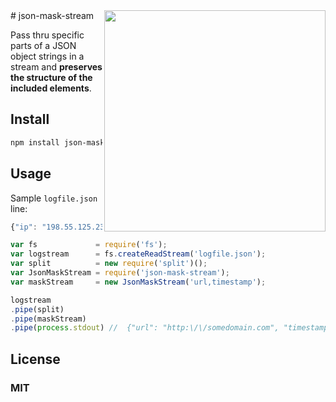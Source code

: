 <img src="https://raw.github.com/angleman/json-mask-stream/master/logo.jpg" align="right" width="354px" />
# json-mask-stream 

Pass thru specific parts of a JSON object strings in a stream and **preserves the structure of the included elements**. 


## Install

```bash
npm install json-mask-stream
```

## Usage

Sample ```logfile.json``` line:

```js
{"ip": "198.55.125.23", "timestamp":"2014-02-24 10:29:42", "url": "http:\/\/somedomain.com"}
```

```js
var fs             = require('fs');
var logstream      = fs.createReadStream('logfile.json');
var split          = new require('split')();
var JsonMaskStream = require('json-mask-stream');
var maskStream     = new JsonMaskStream('url,timestamp');

logstream
.pipe(split)
.pipe(maskStream)
.pipe(process.stdout) //  {"url": "http:\/\/somedomain.com", "timestamp":"2014-02-24 10:29:42"}
```

## License 

### MIT
